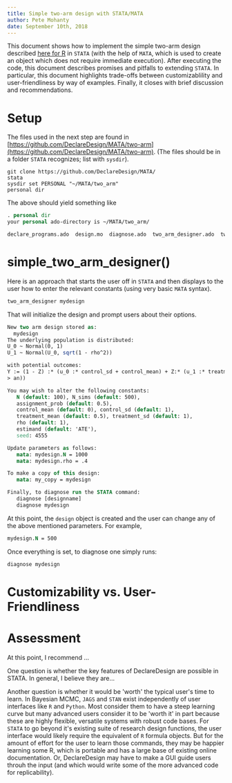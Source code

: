 ```yaml
---
title: Simple two-arm design with STATA/MATA
author: Pete Mohanty
date: September 10th, 2018
---
```


This document shows how to implement the simple two-arm design described [here for R](https://declaredesign.org/library/articles/simple_two_arm.html) in `STATA` (with the help of `MATA`, which is used to create an object which does not require immediate execution). After executing the code, this document describes promises and pitfalls to extending `STATA`. In particular, this document highlights trade-offs between customizablility and user-friendliness by way of examples. Finally, it closes with brief discussion and recommendations. 

# Setup

The files used in the next step are found in [https://github.com/DeclareDesign/MATA/two-arm](https://github.com/DeclareDesign/MATA/two-arm). 
(The files should be in a folder `STATA` recognizes; list with `sysdir`).

```
git clone https://github.com/DeclareDesign/MATA/
stata
sysdir set PERSONAL "~/MATA/two_arm"
personal dir
```
The above should yield something like
```STATA
. personal dir
your personal ado-directory is ~/MATA/two_arm/

declare_programs.ado  design.mo  diagnose.ado  two_arm_designer.ado  two_arm.md
```


# simple_two_arm_designer() 

Here is an approach that starts the user off in `STATA` and then displays to the user how to enter the relevant constants (using very basic `MATA` syntax). 

```STATA
two_arm_designer mydesign
```
That will initialize the design and prompt users about their options.
```STATA
New two arm design stored as:
  mydesign
The underlying population is distributed:
U_0 ~ Normal(0, 1)
U_1 ~ Normal(U_0, sqrt(1 - rho^2))

with potential outcomes:
Y := (1 - Z) :* (u_0 :* control_sd + control_mean) + Z:* (u_1 :* treatment_sd + treatment_me
> an))

You may wish to alter the following constants:
   N (default: 100), N_sims (default: 500),
   assignment_prob (default: 0.5),
   control_mean (default: 0), control_sd (default: 1),
   treatment_mean (default: 0.5), treatment_sd (default: 1),
   rho (default: 1),
   estimand (default: 'ATE'),
   seed: 4555

Update parameters as follows:
   mata: mydesign.N = 1000
   mata: mydesign.rho = .4

To make a copy of this design:
   mata: my_copy = mydesign

Finally, to diagnose run the STATA command:
   diagnose [designname]
   diagnose mydesign
```
At this point, the `design` object is created and the user can change any of the above mentioned parameters. For example,
```STATA
mydesign.N = 500
```
Once everything is set, to diagnose one simply runs:

```STATA
diagnose mydesign
```


# Customizability vs. User-Friendliness

# Assessment

At this point, I recommend ... 

One question is whether the key features of DeclareDesign are possible in STATA. In general, I believe they are... 

Another question is whether it would be 'worth' the typical user's time to learn. In Bayesian MCMC, `JAGS` and `STAN` exist independently of user interfaces like `R` and `Python`. Most consider them to have a steep learning curve but many advanced users consider it to be 'worth it' in part because these are highly flexible, versatile systems with robust code bases. For `STATA` to go beyond it's existing suite of research design functions, the user interface would likely require the equivalent of `R` formula objects. But for the amount of effort for the user to learn those commands, they may be happier learning some R, which is portable and has a large base of existing online documentation. Or, DeclareDesign may have to make a GUI guide users throuh the input (and which would write some of the more advanced code for replicability).